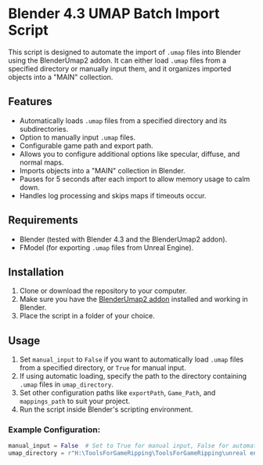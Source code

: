 # Blender 4.3 UMAP Batch Import Script

This script is designed to automate the import of `.umap` files into Blender using the BlenderUmap2 addon. It can either load `.umap` files from a specified directory or manually input them, and it organizes imported objects into a "MAIN" collection.

## Features

- Automatically loads `.umap` files from a specified directory and its subdirectories.
- Option to manually input `.umap` files.
- Configurable game path and export path.
- Allows you to configure additional options like specular, diffuse, and normal maps.
- Imports objects into a "MAIN" collection in Blender.
- Pauses for 5 seconds after each import to allow memory usage to calm down.
- Handles log processing and skips maps if timeouts occur.

## Requirements

- Blender (tested with Blender 4.3 and the BlenderUmap2 addon).
- FModel (for exporting `.umap` files from Unreal Engine).

## Installation

1. Clone or download the repository to your computer.
2. Make sure you have the [BlenderUmap2 addon](https://github.com/yourusername/BlenderUmap2) installed and working in Blender.
3. Place the script in a folder of your choice.

## Usage

1. Set `manual_input` to `False` if you want to automatically load `.umap` files from a specified directory, or `True` for manual input.
2. If using automatic loading, specify the path to the directory containing `.umap` files in `umap_directory`.
3. Set other configuration paths like `exportPath`, `Game_Path`, and `mappings_path` to suit your project.
4. Run the script inside Blender's scripting environment.

### Example Configuration:

```python
manual_input = False  # Set to True for manual input, False for automatic loading
umap_directory = r"H:\ToolsForGameRipping\ToolsForGameRipping\unreal engine tools\FModel\Output\Exports"  # Directory to load .umap files from
